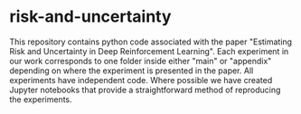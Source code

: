 # risk-and-uncertainty

This repository contains python code associated with the paper "Estimating Risk and Uncertainty in Deep Reinforcement Learning". Each experiment in our work corresponds to one folder inside either "main" or "appendix" depending on where the experiment is presented in the paper. All experiments have independent code. Where possible we have created Jupyter notebooks that provide a straightforward method of reproducing the experiments.
